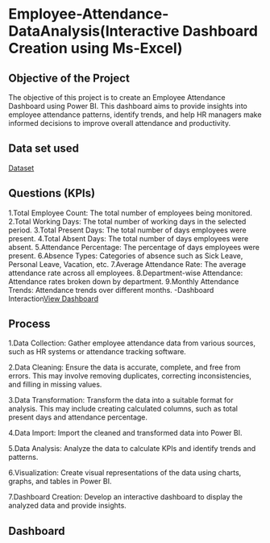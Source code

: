 # Employee-Attendance-DataAnalysis(Interactive Dashboard Creation using Ms-Excel)
 ## Objective of the Project
The objective of this project is to create an Employee Attendance Dashboard using Power BI. This dashboard aims to provide insights into employee attendance patterns, identify trends, and help HR managers make informed decisions to improve overall attendance and productivity.

## Data set used
<a href = "https://github.com/Snehakumarishaw/Data-Analysis-Dashboard/blob/main/Attendance_Data.xlsx">Dataset</a>

## Questions (KPIs)
1.Total Employee Count: The total number of employees being monitored.
2.Total Working Days: The total number of working days in the selected period.
3.Total Present Days: The total number of days employees were present.
4.Total Absent Days: The total number of days employees were absent.
5.Attendance Percentage: The percentage of days employees were present.
6.Absence Types: Categories of absence such as Sick Leave, Personal Leave, Vacation, etc.
7.Average Attendance Rate: The average attendance rate across all employees.
8.Department-wise Attendance: Attendance rates broken down by department.
9.Monthly Attendance Trends: Attendance trends over different months.
-Dashboard Interaction<a href="https://github.com/Snehakumarishaw/Data-Analysis-Dashboard/blob/main/Screenshot%202024-11-24%20082926.png">View Dashboard</a>
## Process
1.Data Collection: Gather employee attendance data from various sources, such as HR systems or attendance tracking software.

2.Data Cleaning: Ensure the data is accurate, complete, and free from errors. This may involve removing duplicates, correcting inconsistencies, and filling in missing values.

3.Data Transformation: Transform the data into a suitable format for analysis. This may include creating calculated columns, such as total present days and attendance percentage.

4.Data Import: Import the cleaned and transformed data into Power BI.

5.Data Analysis: Analyze the data to calculate KPIs and identify trends and patterns.

6.Visualization: Create visual representations of the data using charts, graphs, and tables in Power BI.

7.Dashboard Creation: Develop an interactive dashboard to display the analyzed data and provide insights.
## Dashboard



